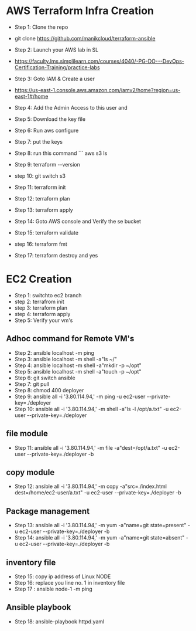
# AWS Terraform Infra Creation
- Step 1: Clone the repo
- git clone https://github.com/manikcloud/terraform-ansible
- Step 2: Launch your AWS lab in SL 
- https://faculty.lms.simplilearn.com/courses/4040/-PG-DO---DevOps-Certification-Training/practice-labs
- Step 3: Goto IAM & Create a user 
- https://us-east-1.console.aws.amazon.com/iamv2/home?region=us-east-1#/home
- Step 4: Add the Admin Access to this user and 
- Step 5: Download the key file 
- Step 6: Run aws configure 
- Step 7: put the keys

- Step 8: run this command ``` aws s3 ls
- Step 9: terraform --version
- step 10: git switch s3
- Step 11: terraform init 
- Step 12: terraform plan
- Step 13: terraform apply 
- Step 14: Goto AWS console and Verify the se bucket 
- Step 15: terraform validate
- step 16: terraform fmt
- Step 17: terraform destroy and yes 


# EC2 Creation
- Step 1: switchto ec2 branch 
- step 2: terrafrom init
- step 3: terraform plan 
- step 4: terraform apply 
- Step 5: Verify your vm's
## Adhoc command for Remote VM's
- Step 2: ansible localhost -m ping
- Step 3: ansible localhost -m shell -a"ls ~/"
- Step 4: ansible localhost -m shell -a"mkdir -p ~/opt"
- Step 5: ansible localhost -m shell -a"touch -p ~/opt"
- Step 6: git switch ansible 
- Step 7: git pull 
- Step 8: chmod 400 deployer  
- Step 9: ansible all -i '3.80.114.94,' -m ping -u ec2-user --private-key=./deployer
- Step 10: ansible all -i '3.80.114.94,' -m shell -a"ls -l /opt/a.txt" -u ec2-user --private-key=./deployer
## file module 
- Step 11: ansible all -i '3.80.114.94,' -m file -a"dest=/opt/a.txt"   -u ec2-user --private-key=./deployer -b  
## copy module            
- Step 12: ansible all -i '3.80.114.94,' -m copy -a"src=./index.html dest=/home/ec2-user/a.txt"   -u ec2-user --private-key=./deployer -b
## Package management 
- Step 13: ansible all -i '3.80.114.94,' -m yum -a"name=git state=present" -u ec2-user --private-key=./deployer -b
- Step 14: ansible all -i '3.80.114.94,' -m yum -a"name=git state=absent" -u ec2-user --private-key=./deployer -b

## inventory file 
- Step 15: copy ip address of Linux NODE 
- Step 16: replace you line no. 1 in inventory file 
- Step 17 : ansible node-1 -m ping 

## Ansible playbook 
- Step 18: ansible-playbook httpd.yaml
